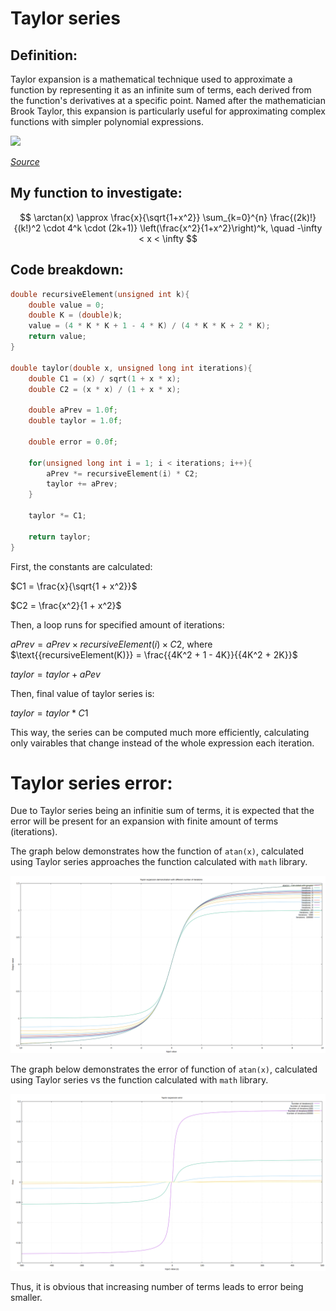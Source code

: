 # Taylor series

## Definition:
Taylor expansion is a mathematical technique used to approximate a function by representing it as an infinite sum of terms, 
each derived from the function's derivatives at a specific point. Named after the mathematician Brook Taylor, 
this expansion is particularly useful for approximating complex functions with simpler polynomial expressions.

![](https://i.pinimg.com/originals/d8/ce/7d/d8ce7d45df6eacfdc1086ebc296aaf11.gif)

*[Source](https://www.pinterest.com/pin/842736149007640110/)*

## My function to investigate:

$$
\arctan(x) \approx \frac{x}{\sqrt{1+x^2}} \sum_{k=0}^{n} \frac{(2k)!}{(k!)^2 \cdot 4^k \cdot (2k+1)} \left(\frac{x^2}{1+x^2}\right)^k, \quad -\infty < x < \infty
$$


## Code breakdown:

```C
double recursiveElement(unsigned int k){
    double value = 0;
    double K = (double)k;
    value = (4 * K * K + 1 - 4 * K) / (4 * K * K + 2 * K);
    return value;
}

double taylor(double x, unsigned long int iterations){
    double C1 = (x) / sqrt(1 + x * x);
    double C2 = (x * x) / (1 + x * x);

    double aPrev = 1.0f;
    double taylor = 1.0f;

    double error = 0.0f;

    for(unsigned long int i = 1; i < iterations; i++){
        aPrev *= recursiveElement(i) * C2;
        taylor += aPrev;
    }

    taylor *= C1;

    return taylor;
}
```

First, the constants are calculated:

$C1 = \frac{x}{\sqrt{1 + x^2}}$

$C2 = \frac{x^2}{1 + x^2}$

Then, a loop runs for specified amount of iterations:

$aPrev = aPrev×recursiveElement(i)×C2$, where $\text{{recursiveElement(K)}} = \frac{{4K^2 + 1 - 4K}}{{4K^2 + 2K}}$

$taylor = taylor + aPev$

Then, final value of taylor series is:

$taylor = taylor * C1$

This way, the series can be computed much more efficiently, calculating only vairables that change instead of the whole expression each iteration.

# Taylor series error:
Due to Taylor series being an infinitie sum of terms, it is expected that the error will be present for an expansion with
finite amount of terms (iterations).

The graph below demonstrates how the function of `atan(x)`, calculated using Taylor series approaches the function calculated with `math` library.

![](/taylor-expansion/iterations-plot/taylor.png)

The graph below demonstrates the error of function of `atan(x)`, calculated using Taylor series vs the function calculated with `math` library.

![](/taylor-expansion/errors/errors.png)

Thus, it is obvious that increasing number of terms leads to error being smaller.